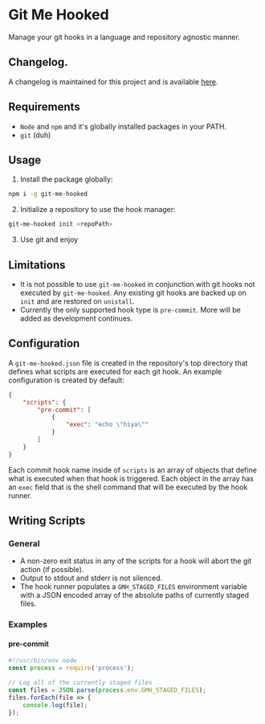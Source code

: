 # Git Me Hooked

Manage your git hooks in a language and repository agnostic manner.


## Changelog.

A changelog is maintained for this project and is available [here](CHANGELOG.md).


## Requirements

* `Node` and `npm` and it's globally installed packages in your PATH.
* `git` (duh)


## Usage

1. Install the package globally:

```bash
npm i -g git-me-hooked
```

2. Initialize a repository to use the hook manager:

```bash
git-me-hooked init <repoPath>
```

3. Use git and enjoy


## Limitations

* It is not possible to use `git-me-hooked` in conjunction with git hooks not executed by `git-me-hooked`. Any existing git hooks are backed up on `init` and are restored on `unistall`.
* Currently the only supported hook type is `pre-commit`. More will be added as development continues.


## Configuration

A `git-me-hooked.json` file is created in the repository's top directory that defines what scripts are executed for each git hook. An example configuration is created by default:
```json
{
    "scripts": {
        "pre-commit": [
            {
                "exec": "echo \"hiya\""
            }
        ]
    }
}
```

Each commit hook name inside of `scripts` is an array of objects that define what is executed when that hook is triggered. Each object in the array has an `exec` field that is the shell command that will be executed by the hook runner.

## Writing Scripts
### General
* A non-zero exit status in any of the scripts for a hook will abort the git action (if possible).
* Output to stdout and stderr is not silenced.
* The hook runner populates a `GMH_STAGED_FILES` environment variable with a JSON encoded array of the absolute paths of currently staged files.

### Examples
#### pre-commit
```javascript
#!/usr/bin/env node
const process = require('process');

// Log all of the currently staged files
const files = JSON.parse(process.env.GMH_STAGED_FILES);
files.forEach(file => {
    console.log(file);
});

```
